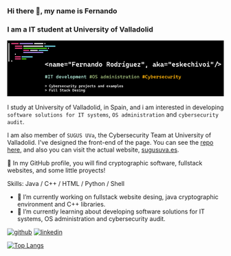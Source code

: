 ### Hi there 👋, my name is Fernando
### I am a  IT student at University of Valladolid
![I am a  IT student at University of Valladolid](./github_banner.png)

I study at University of Valladolid, in Spain, and i am interested in developing `software solutions for IT systems`, `OS administration` and `cybersecurity audit`.

I am also member of `SUGUS UVa`, the Cybersecurity Team at University of Valladolid. I've designed the front-end of the page. You can see the [repo here](https://github.com/eskechivoi/Sugus_web), and also you can visit the actual website, [sugusuva.es](https://sugusuva.es).

:mag_right: In my GitHub profile, you will find cryptographic software, fullstack websites, and some little proyects!

Skills: Java / C++ / HTML / Python / Shell

- 🔭 I’m currently working on fullstack website desing, java cryptographic environment and C++ libraries. 
- 🌱 I’m currently learning about developing software solutions for IT systems, OS administration and cybersecurity audit. 


[<img src='https://cdn.jsdelivr.net/npm/simple-icons@3.0.1/icons/github.svg' alt='github' height='40'>](https://github.com/eskechivoi)  [<img src='https://cdn.jsdelivr.net/npm/simple-icons@3.0.1/icons/linkedin.svg' alt='linkedin' height='40'>](https://www.linkedin.com/in/ferrodmar/)  

[![Top Langs](https://github-readme-stats.vercel.app/api/top-langs/?username=eskechivoi&layout=compact&theme=tokyonight)](https://github.com/eskechivoi)
